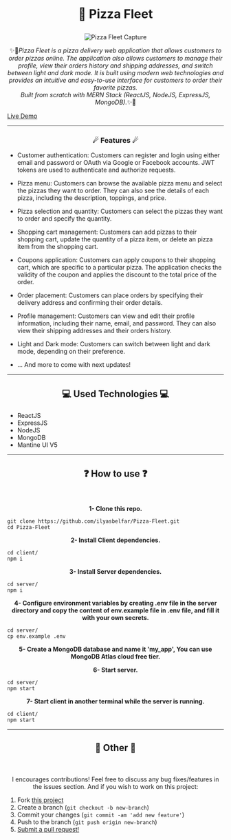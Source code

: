# <p align="center">🍕 Pizza Fleet</p>

<p align="center"><img src="https://github.com/ilyasbelfar/Pizza-Fleet/blob/main/images/Capture_PizzaFleet.PNG" alt="Pizza Fleet Capture" style="max-width: 100% !important"></p>
<p align="center">✨🚀<em>Pizza Fleet is a pizza delivery web application that allows customers to order pizzas online. The application also allows customers to manage their profile, view their orders history and shipping addresses, and switch between light and dark mode. It is built using modern web technologies and provides an intuitive and easy-to-use interface for customers to order their favorite pizzas.
<br>
Built from scratch with MERN Stack (ReactJS, NodeJS, ExpressJS, MongoDB).</em>✨🚀</p>

[Live Demo](https://pizzafleet.ilyasbelfar.me/)

---

### <p align="center">☄ Features ☄</p>

- Customer authentication: Customers can register and login using either email and password or OAuth via Google or Facebook accounts. JWT tokens are used to authenticate and authorize requests.

- Pizza menu: Customers can browse the available pizza menu and select the pizzas they want to order. They can also see the details of each pizza, including the description, toppings, and price.

- Pizza selection and quantity: Customers can select the pizzas they want to order and specify the quantity.

- Shopping cart management: Customers can add pizzas to their shopping cart, update the quantity of a pizza item, or delete an pizza item from the shopping cart.

- Coupons application: Customers can apply coupons to their shopping cart, which are specific to a particular pizza. The application checks the validity of the coupon and applies the discount to the total price of the order.

- Order placement: Customers can place orders by specifying their delivery address and confirming their order details.

- Profile management: Customers can view and edit their profile information, including their name, email, and password. They can also view their shipping addresses and their orders history.

- Light and Dark mode: Customers can switch between light and dark mode, depending on their preference.

- ... And more to come with next updates!
  <br>

---

## <p align="center">💻 Used Technologies 💻</p>

- ReactJS
- ExpressJS
- NodeJS
- MongoDB
- Mantine UI V5

---

## <p align="center">❓ How to use ❓</p>

<br>
<p align="center"><strong>1- Clone this repo.</strong></p>

```
git clone https://github.com/ilyasbelfar/Pizza-Fleet.git
cd Pizza-Fleet
```

<p align="center"><strong>2- Install Client dependencies.</strong></p>

```
cd client/
npm i
```

<p align="center"><strong>3- Install Server dependencies.</strong></p>

```
cd server/
npm i
```

<p align="center"><strong>4- Configure environment variables by creating .env file in the server directory and copy the content of env.example file in .env file, and fill it with your own secrets.</strong></p>

```
cd server/
cp env.example .env
```

<p align="center"><strong>5- Create a MongoDB database and name it 'my_app', You can use MongoDB Atlas cloud free tier.</strong></p>

<p align="center"><strong>6- Start server.</strong></p>

```
cd server/
npm start
```

<p align="center"><strong>7- Start client in another terminal while the server is running.</strong></p>

```
cd client/
npm start
```

---

## <p align="center">📌 Other 📌</p>

<br>
<p align="center">I encourages contributions! Feel free to discuss any bug fixes/features in the issues section. And if you wish to work on this project:</p>

1. Fork [this project](https://github.com/ilyasbelfar/Pizza-Fleet)
2. Create a branch (`git checkout -b new-branch`)
3. Commit your changes (`git commit -am 'add new feature'`)
4. Push to the branch (`git push origin new-branch`)
5. [Submit a pull request!](https://github.com/ilyasbelfar/Pizza-Fleet/pull/new/master)
